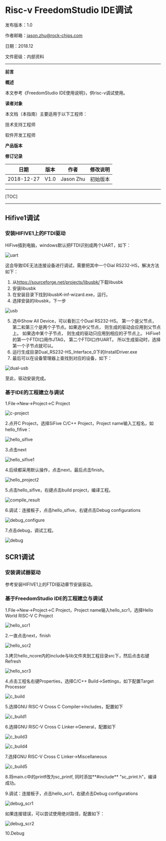 # Risc-v FreedomStudio IDE调试

发布版本：1.0

作者邮箱：jason.zhu@rock-chips.com

日期：2018.12

文件密级：内部资料

------

**前言**

**概述**

本文参考《FreedomStudio IDE使用说明》，供risc-v调试使用。

**读者对象**

本文档（本指南）主要适用于以下工程师：

技术支持工程师

软件开发工程师

**产品版本**

**修订记录**

| **日期**   | **版本** | **作者**  | **修改说明** |
| ---------- | -------- | --------- | ------------ |
| 2018-12-27 | V1.0     | Jason Zhu | 初始版本     |

------

[TOC]

------

## Hifive1调试

### 安装HIFIVE1上的FTDI驱动

HiFive插到电脑，windows默认把FTDI识别成两个UART，如下：

![uart](./Rockchip-Developer-Guide-RISCV-FreedomStudio/uart.png)

这会导致IDE无法连接设备进行调试，需要把其中一个Dial RS232-HS，解决方法如下：

1. 从<https://sourceforge.net/projects/libusbk/>下载libusbk
2. 安装libusbk
3. 在安装目录下找到libusbK-inf-wizard.exe，运行。
4. 选择安装的libusbk，下一步

![usb](./Rockchip-Developer-Guide-RISCV-FreedomStudio/usb.png)

5. 选中Show All Device，可以看到三个Dual RS232-HS。 第一个是父节点， 第二和第三个是两个子节点。如果选中父节点， 则生成的驱动会应用到父节点上。 如果选中某个子节点， 则生成的驱动只应用到相应的子节点上。 HiFive1的第一个FTDI口用作JTAG， 第二个FTDI口作UART。 所以生成驱动时，选择第一个子节点就可以。
6. 运行生成目录Dual_RS232-HS_Interface_0下的InstallDriver.exe
7. 最后可以在设备管理器上查找到对应的设备，如下：

![dual-usb](./Rockchip-Developer-Guide-RISCV-FreedomStudio/dual-usb.png)

至此，驱动安装完成。

### 基于IDE的工程建立与调试

1.File->New->Project->C Project

![c-project](./Rockchip-Developer-Guide-RISCV-FreedomStudio/c-project.png)

2.点开C Project，选择SiFive C/C++ Project，Project name输入工程名，如hello_fifive：

![hello_sifive](./Rockchip-Developer-Guide-RISCV-FreedomStudio/hello_sifive.png)

3.点击next

![hello_sifive1](./Rockchip-Developer-Guide-RISCV-FreedomStudio/hello_sifive1.png)

4.后续都采用默认操作，点击next，最后点击finish。

![hello_project2](./Rockchip-Developer-Guide-RISCV-FreedomStudio/hello_project2.png)

5.点击hello_sifive，右键点击build project，编译工程。

![compile_result](./Rockchip-Developer-Guide-RISCV-FreedomStudio/compile_result.png)

6.调试：连接板子，点击hello_sifive，右键点击Debug configurations

![debug_configure](./Rockchip-Developer-Guide-RISCV-FreedomStudio/debug_configure.png)

7.点击debug，调试工程。

![debug](./Rockchip-Developer-Guide-RISCV-FreedomStudio/debug.png)

## SCR1调试

### 安装调试器驱动

参考安装HIFIVE1上的FTDI驱动章节安装驱动。

### 基于FreedomStudio IDE的工程建立与调试

1.File->New->Project->C Project，Project name输入hello_scr1，选择Hello World RISC-V C Project

![hello_scr1](./Rockchip-Developer-Guide-RISCV-FreedomStudio/hello_scr1.png)

2.一直点击next，finish

![hello_scr2](./Rockchip-Developer-Guide-RISCV-FreedomStudio/hello_scr2.png)

3.拷贝hello_ncore内的include与lib文件夹到工程目录src下，然后点击右键Refresh

![hello_scr3](./Rockchip-Developer-Guide-RISCV-FreedomStudio/hello_scr3.png)

4.点击工程名右键Properties，选择C/C++ Build->Settings，如下配置Target Processor

![c_build](./Rockchip-Developer-Guide-RISCV-FreedomStudio/c_build.png)

5.选择GNU RISC-V Cross C Compiler->Includes，配置如下

![c_build1](./Rockchip-Developer-Guide-RISCV-FreedomStudio/c_build1.png)

6.选择GNU RISC-V Cross C Linker->General，配置如下

![c_build3](./Rockchip-Developer-Guide-RISCV-FreedomStudio/c_build3.png)

![c_build4](./Rockchip-Developer-Guide-RISCV-FreedomStudio/c_build4.png)

7.选择GNU RISC-V Cross C Linker->Miscellaneous

![c_build5](./Rockchip-Developer-Guide-RISCV-FreedomStudio/c_build5.png)

8.将main.c中的printf改为sc_printf, 同时添加**#include** "sc_print.h"，编译成功。

9.调试：连接板子，点击hello_scr1，右键点击Debug configurations

![debug_scr1](./Rockchip-Developer-Guide-RISCV-FreedomStudio/debug_scr1.png)

如果连接错误，可以尝试使用绝对路径，配置如下：

![debug_scr2](./Rockchip-Developer-Guide-RISCV-FreedomStudio/debug_scr2.png)

10.Debug
